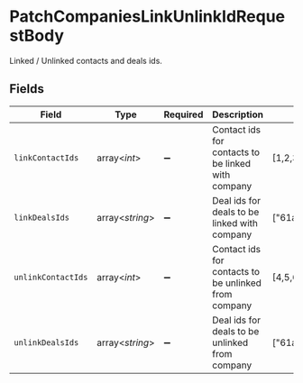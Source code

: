 # PatchCompaniesLinkUnlinkIdRequestBody

Linked / Unlinked contacts and deals ids.


## Fields

| Field                                                                              | Type                                                                               | Required                                                                           | Description                                                                        | Example                                                                            |
| ---------------------------------------------------------------------------------- | ---------------------------------------------------------------------------------- | ---------------------------------------------------------------------------------- | ---------------------------------------------------------------------------------- | ---------------------------------------------------------------------------------- |
| `linkContactIds`                                                                   | array<*int*>                                                                       | :heavy_minus_sign:                                                                 | Contact ids for contacts to be linked with company                                 | [1,2,3]                                                                            |
| `linkDealsIds`                                                                     | array<*string*>                                                                    | :heavy_minus_sign:                                                                 | Deal ids for deals to be linked with company                                       | ["61a5ce58c5d4795761045990","61a5ce58c5d4795761045991","61a5ce58c5d4795761045992"] |
| `unlinkContactIds`                                                                 | array<*int*>                                                                       | :heavy_minus_sign:                                                                 | Contact ids for contacts to be unlinked from company                               | [4,5,6]                                                                            |
| `unlinkDealsIds`                                                                   | array<*string*>                                                                    | :heavy_minus_sign:                                                                 | Deal ids for deals to be unlinked from company                                     | ["61a5ce58c5d4795761045994","61a5ce58c5d479576104595","61a5ce58c5d4795761045996"]  |